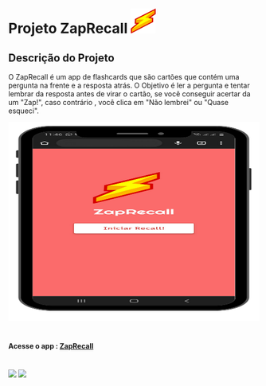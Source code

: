 
# Projeto ZapRecall <img src="src/imagens/iconeLogo.svg" width=50px height=50px/>

## Descrição do Projeto
 O ZapRecall é um app de flashcards que são cartões que contém uma pergunta na frente e a resposta atrás.
O Objetivo é ler a pergunta e tentar lembrar da resposta antes de virar o cartão, se você conseguir acertar da um "Zap!", caso contrário , você clica em "Não lembrei" ou "Quase esqueci".

<img src="src/imagens/1.png" width=1000px height=400px/>


#
#### Acesse o app : <a href="https://projeto-zap-recall-sage.vercel.app/">ZapRecall</a>
#
[![](https://img.shields.io/badge/React-20232A?style=for-the-badge&logo=react&logoColor=61DAFB)]()
[![](https://img.shields.io/badge/JavaScript-323330?style=for-the-badge&logo=javascript&logoColor=F7DF1E)]()

